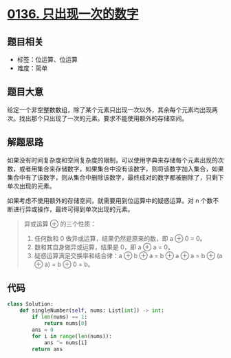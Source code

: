 

# [0136. 只出现一次的数字](https://leetcode-cn.com/problems/single-number/)

## 题目相关

- 标签：位运算、位运算
- 难度：简单

## 题目大意

给定一个非空整数数组，除了某个元素只出现一次以外，其余每个元素均出现两次。找出那个只出现了一次的元素。要求不能使用额外的存储空间。

## 解题思路

如果没有时间复杂度和空间复杂度的限制，可以使用字典来存储每个元素出现的次数，或者用集合来存储数字，如果集合中没有该数字，则将该数字加入集合，如果集合中有了该数字，则从集合中删除该数字，最终成对的数字都被删除了，只剩下单次出现的元素。

如果考虑不使用额外的存储空间，就需要用到位运算中的疑惑运算。对 n 个数不断进行异或操作，最终可得到单次出现的元素。

> 异或运算 ⊕ 的三个性质：
>
> 1. 任何数和 0 做异或运算，结果仍然是原来的数，即 a ⊕ 0 = 0。
> 2. 数和其自身做异或运算，结果是 0，即 a ⊕ a = 0。
> 3. 疑惑运算满足交换率和结合律：a ⊕ b ⊕ a = b ⊕ a ⊕ a = b ⊕ (a ⊕ a) = b ⊕ 0 = b。

## 代码

```Python
class Solution:
    def singleNumber(self, nums: List[int]) -> int:
        if len(nums) == 1:
            return nums[0]
        ans = 0
        for i in range(len(nums)):
            ans ^= nums[i]
        return ans
```

